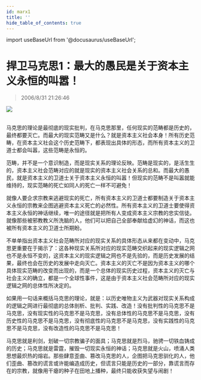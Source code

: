 ```yaml
---
id: marx1 
title: ''
hide_table_of_contents: true
---
```


import useBaseUrl from '@docusaurus/useBaseUrl';

# 捍卫马克思1：最大的愚民是关于资本主义永恒的叫嚣！

> 2006/8/31 21:26:46

<div style={{textAlign: 'center'}}>
<img src={useBaseUrl('https://crustipfs.info/ipfs/QmXSnds2BF97yuZwYAMLwrpjQcuPcm22WGsFmBJfWFTEUM/economics/marx1/1.jpeg')} /><br/><br/>
</div>

马克思的理论是最彻底的现实批判，在马克思那里，任何现实的范畴都是历史的，最终都要灭亡。而最大的现实范畴又是什么？就是资本主义社会本身！所有历史范畴，在资本主义社会这个历史范畴下，都表现出具体的形态，而所有资本主义的卫道士都会叫嚣，这些范畴是永恒的。

范畴，并不是一个意识制造，而是现实关系的理论反映。范畴是现实的，是活生生的，资本主义社会范畴对应的就是现实的资本主义社会关系的总和。而最大的愚民，就是资本主义的卫道士关于资本主义永恒的叫嚣！但现实的范畴不是叫嚣就能维持的，现实范畴的死亡如同人的死亡一样不可避免！

就像人要企求宗教来逃避现实的死亡，所有资本主义的卫道士都要制造关于资本主义永恒的宗教来企图逃避资本主义死亡的必然性。所有资本主义的卫道士要使得资本主义永恒的神话继续，唯一的途径就是把所有人变成资本主义宗教的忠实信徒。就像那些被邪教教义所洗脑的人，他们可以把自己全部奉献给虚幻的神话，而这也被所有资本主义的卫道士所期盼。

不单单指出资本主义社会范畴所对应的现实关系的具体形态从来都在变动中，马克思更重要在于揭示了：这各种现实关系所对应的现实范畴交织起来的现实逻辑之网也不是永恒不变的，这资本主义的现实逻辑之网也不是先验的，而是历史发展的结果，最终也会在历史的发展中走向灭亡。资本主义的灭亡不是因为资本主义的哪个具体现实范畴的改变而出现的，而是一个总体的现实历史过程，资本主义的灭亡与社会主义的确立，都是一个全球性事件，这是由于资本主义社会范畴所对应的现实逻辑之网的总体性所决定的。

如果用一句话来概括马克思的理论，就是：以历史唯物主义为武器对现实关系构成的逻辑之网进行最彻底的总体剖析、批判、实践、改造！没有批判性的马克思不是马克思，没有现实性的马克思不是马克思，没有总体性的马克思不是马克思，没有历史性的马克思不是马克思，没有彻底性的马克思不是马克思，没有实践性的马克思不是马克思，没有改造性的马克思不是马克思！

马克思就是利剑，划破一切宗教骗子的面具；马克思就是烈马，驰骋一切铁血铸成的历史；马克思就是雷霆，摧毁一切现实永恒的神话；马克思就是火山，喷涌人类思想最炽热的熔岩。那些肆意歪曲、篡改马克思的人，企图把马克思驯化的人，他们歪曲、篡改的谎言或许能编造成历史，但谎言只能是历史的一部分，靠谎言而存在的宗教，就像用干瘪的种子在田地上播种，最终只能收获失望与闹剧！